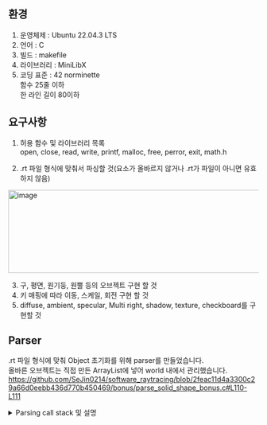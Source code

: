 

## 환경  
1. 운영체제       : Ubuntu 22.04.3 LTS  
2. 언어 : C  
3. 빌드    : makefile
4. 라이브러리 : MiniLibX
6. 코딩 표준 : 42 norminette    
             함수 25줄 이하  
             한 라인 길이 80이하  

## 요구사항  
1. 허용 함수 및 라이브러리 목록  
  open, close, read, write, printf, malloc, free, perror, exit, math.h  
  
2. .rt 파일 형식에 맞춰서 파싱할 것(요소가 올바르지 않거나 .rt가 파일이 아니면 유효하지 않음)  
<img width="854" height="167" alt="image" src="https://github.com/user-attachments/assets/5385cea1-e4b8-41c1-8565-f8588d2f8ab3" />

3. 구, 평면, 원기둥, 원뿔 등의 오브젝트 구현 할 것  
4. 키 매핑에 따라 이동, 스케일, 회전 구현 할 것  
5. diffuse, ambient, specular, Multi right, shadow, texture, checkboard를 구현할 것  



## Parser
.rt 파일 형식에 맞춰 Object 초기화를 위해 parser를 만들었습니다.  
올바른 오브젝트는 직접 만든 ArrayList에 넣어 world 내에서 관리했습니다.  https://github.com/SeJin0214/software_raytracing/blob/2feac11d4a3300c29a66d0eebb436d770b450469/bonus/parse_solid_shape_bonus.c#L110-L111

<details><summary>Parsing call stack 및 설명</summary>
https://github.com/SeJin0214/software_raytracing/blob/e3334c43b6227cf48d3079cd3b6f320f2e70e4b9/bonus/main_bonus.c#L32  
https://github.com/SeJin0214/software_raytracing/blob/5ce16e5bdffa75c7007f522564e2123fa6595858/bonus/parse_bonus.c#L53  
https://github.com/SeJin0214/software_raytracing/blob/5ce16e5bdffa75c7007f522564e2123fa6595858/bonus/parse_bonus.c#L82  
<br>
유지보수와 가독성을 위해 Enum으로 attribute를 명시해주었습니다.  
<mark>attribute의 포맷(x,y,z의 요소의 개수 등)이 올바르지 않거나, value 값이 올바르지 않으면</mark> 실패하도록 하였습니다.   
<br>
<br>

> 카메라, 라이트, 구, 평면, 원뿔 모두 비슷한 코드로 동작합니다.
https://github.com/SeJin0214/software_raytracing/blob/0737dd26129d40eaf5ab1bea73a2a7b2ff1e713d/bonus/parse_bonus.h#L63-L71  
https://github.com/SeJin0214/software_raytracing/blob/2feac11d4a3300c29a66d0eebb436d770b450469/bonus/parse_solid_shape_bonus.c#L87-L95  
https://github.com/SeJin0214/software_raytracing/blob/2feac11d4a3300c29a66d0eebb436d770b450469/bonus/parse_solid_shape_bonus.c#L115-L125
</details>




















